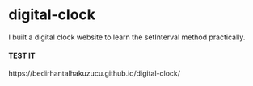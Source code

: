 # digital-clock
I built a digital clock website to learn the setInterval method practically.


<h4> TEST IT </h4>
https://bedirhantalhakuzucu.github.io/digital-clock/
